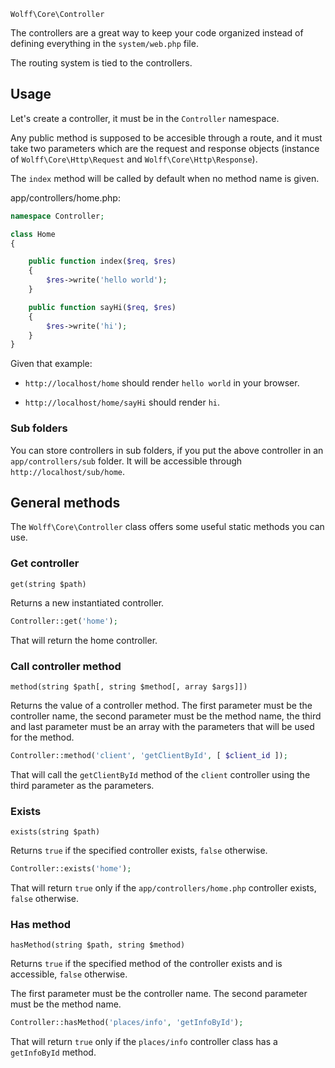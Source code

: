 `Wolff\Core\Controller`

The controllers are a great way to keep your code organized instead of defining everything in the `system/web.php` file.

The routing system is tied to the controllers.

## Usage

Let's create a controller, it must be in the `Controller` namespace.

Any public method is supposed to be accesible through a route, and it must take two parameters which are the request and response objects (instance of `Wolff\Core\Http\Request` and `Wolff\Core\Http\Response`).

The `index` method will be called by default when no method name is given.

app/controllers/home.php:

```php
namespace Controller;

class Home
{

    public function index($req, $res)
    {
        $res->write('hello world');
    }

    public function sayHi($req, $res)
    {
        $res->write('hi');
    }
}
```

Given that example:

* `http://localhost/home` should render `hello world` in your browser.

* `http://localhost/home/sayHi` should render `hi`.

### Sub folders

You can store controllers in sub folders, if you put the above controller in an `app/controllers/sub` folder. It will be accessible through `http://localhost/sub/home`.

## General methods

The `Wolff\Core\Controller` class offers some useful static methods you can use.

### Get controller

`get(string $path)`

Returns a new instantiated controller.

```php
Controller::get('home');
```

That will return the home controller.

### Call controller method

`method(string $path[, string $method[, array $args]])`

Returns the value of a controller method.
The first parameter must be the controller name, the second parameter must be the method name, the third and last parameter must be an array with the parameters that will be used for the method.

```php
Controller::method('client', 'getClientById', [ $client_id ]);
```

That will call the `getClientById` method of the `client` controller using the third parameter as the parameters.

### Exists

`exists(string $path)`

Returns `true` if the specified controller exists, `false` otherwise.

```php
Controller::exists('home');
```

That will return `true` only if the `app/controllers/home.php` controller exists, `false` otherwise.

### Has method

`hasMethod(string $path, string $method)`

Returns `true` if the specified method of the controller exists and is accessible, `false` otherwise.

The first parameter must be the controller name. The second parameter must be the method name.

```php
Controller::hasMethod('places/info', 'getInfoById');
```

That will return `true` only if the `places/info` controller class has a `getInfoById` method.
